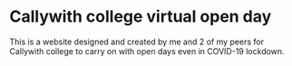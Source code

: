 # Callywith college virtual open day
This is a website designed and created by me and 2 of my peers for Callywith college to carry on with open days even in COVID-19 lockdown.
